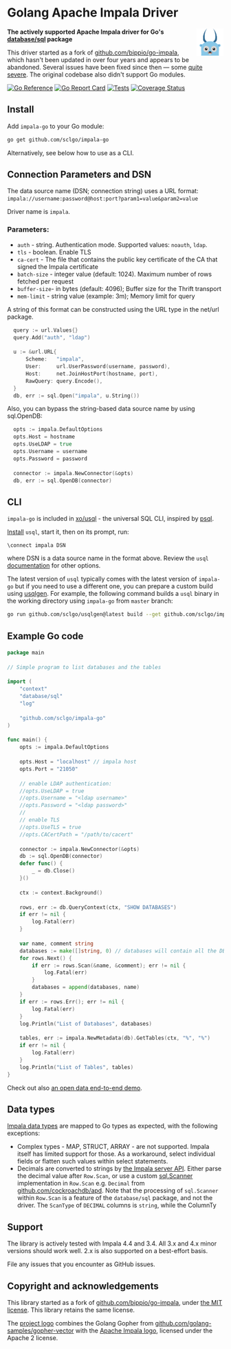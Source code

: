 # Golang Apache Impala Driver 

<img src="./docs/logo.svg" width="64" alt="project logo - gopher with impala horns" align="right">

**The actively supported Apache Impala driver for Go's [database/sql](https://golang.org/pkg/database/sql) package**

This driver started as a fork of [github.com/bippio/go-impala](https://github.com/bippio/go-impala),
which hasn't been updated in over four years and appears to be abandoned.
Several issues have been fixed since then —
some [quite severe](https://github.com/sclgo/impala-go/pulls?q=is%3Apr+is%3Aclosed+label%3Abug).
The original codebase also didn't support Go modules.

[![Go Reference](https://pkg.go.dev/badge/github.com/sclgo/impala-go.svg)](https://pkg.go.dev/github.com/sclgo/impala-go)
[![Go Report Card](https://goreportcard.com/badge/github.com/sclgo/impala-go)](https://goreportcard.com/report/github.com/sclgo/impala-go)
[![Tests](https://github.com/sclgo/impala-go/actions/workflows/ci.yml/badge.svg)](https://coveralls.io/github/sclgo/impala-go)
[![Coverage Status](https://coveralls.io/repos/github/sclgo/impala-go/badge.svg)](https://coveralls.io/github/sclgo/impala-go)

## Install

Add `impala-go` to your Go module:

```bash
go get github.com/sclgo/impala-go
```

Alternatively, see below how to use as a CLI.

## Connection Parameters and DSN

The data source name (DSN; connection string) uses a URL format:
`impala://username:password@host:port?param1=value&param2=value`

Driver name is `impala`.

### Parameters:

* `auth` - string. Authentication mode. Supported values: `noauth`, `ldap`.
* `tls` - boolean. Enable TLS
* `ca-cert` - The file that contains the public key certificate of the CA that signed the Impala certificate
* `batch-size` - integer value (default: 1024). Maximum number of rows fetched per request
* `buffer-size`- in bytes (default: 4096); Buffer size for the Thrift transport 
* `mem-limit` - string value (example: 3m); Memory limit for query 	

A string of this format can be constructed using the URL type in the net/url package.

```go
  query := url.Values{}
  query.Add("auth", "ldap")

  u := &url.URL{
      Scheme:   "impala",
      User:     url.UserPassword(username, password),
      Host:     net.JoinHostPort(hostname, port),
      RawQuery: query.Encode(),
  }
  db, err := sql.Open("impala", u.String())
```

Also, you can bypass the string-based data source name by using sql.OpenDB:

```go
  opts := impala.DefaultOptions
  opts.Host = hostname
  opts.UseLDAP = true
  opts.Username = username
  opts.Password = password

  connector := impala.NewConnector(&opts)
  db, err := sql.OpenDB(connector)
```


## CLI

`impala-go` is included in [xo/usql](https://github.com/xo/usql) - the universal SQL CLI, 
inspired by [psql](https://www.postgresql.org/docs/current/app-psql.html). 

[Install](https://github.com/xo/usql?tab=readme-ov-file#installing) `usql`, start it, then on its prompt, run:

```shell
\connect impala DSN
```

where DSN is a data source name in the format above. Review the `usql` [documentation](https://github.com/xo/usql#readme)
for other options.

The latest version of `usql` typically comes with the latest version of `impala-go` but if you need to use a different one,
you can prepare a custom build using [usqlgen](https://github.com/sclgo/usqlgen). For example, the following command
builds a `usql` binary in the working directory using `impala-go` from `master` branch:

```bash
go run github.com/sclgo/usqlgen@latest build --get github.com/sclgo/impala-go@master -- -tags impala
```


## Example Go code

```go
package main

// Simple program to list databases and the tables

import (
	"context"
	"database/sql"
	"log"

	"github.com/sclgo/impala-go"
)

func main() {
	opts := impala.DefaultOptions

	opts.Host = "localhost" // impala host
	opts.Port = "21050"

	// enable LDAP authentication:
	//opts.UseLDAP = true
	//opts.Username = "<ldap username>"
	//opts.Password = "<ldap password>"
	//
	// enable TLS
	//opts.UseTLS = true
	//opts.CACertPath = "/path/to/cacert"

	connector := impala.NewConnector(&opts)
	db := sql.OpenDB(connector)
	defer func() {
		_ = db.Close()
	}()

	ctx := context.Background()

	rows, err := db.QueryContext(ctx, "SHOW DATABASES")
	if err != nil {
		log.Fatal(err)
	}

	var name, comment string
	databases := make([]string, 0) // databases will contain all the DBs to enumerate later
	for rows.Next() {
		if err := rows.Scan(&name, &comment); err != nil {
			log.Fatal(err)
		}
		databases = append(databases, name)
	}
	if err := rows.Err(); err != nil {
		log.Fatal(err)
	}
	log.Println("List of Databases", databases)

	tables, err := impala.NewMetadata(db).GetTables(ctx, "%", "%")
	if err != nil {
		log.Fatal(err)
	}
	log.Println("List of Tables", tables)
}
```

Check out also [an open data end-to-end demo](compose/README.md).

## Data types

[Impala data types](https://impala.apache.org/docs/build/html/topics/impala_datatypes.html)
are mapped to Go types as expected, with the following exceptions:

* Complex types - MAP, STRUCT, ARRAY - are not supported. Impala itself has limited support for those.
  As a workaround, select individual fields or flatten such values within select statements.
* Decimals are converted to strings
  by [the Impala server API](https://github.com/apache/impala/blob/c5a0ec8/common/thrift/hive-1-api/TCLIService.thrift#L327).
  Either parse the decimal value after `Row.Scan`,
  or use a custom [sql.Scanner](https://pkg.go.dev/database/sql#Scanner) implementation
  in `Row.Scan` e.g. `Decimal` from [github.com/cockroachdb/apd](https://github.com/cockroachdb/apd).
  Note that the processing of `sql.Scanner` within `Row.Scan` is a feature of the `database/sql` package,
  and not the driver. The `ScanType` of `DECIMAL` columns is `string`, while the ColumnTy

## Support

The library is actively tested with Impala 4.4 and 3.4.
All 3.x and 4.x minor versions should work well. 2.x is also supported
on a best-effort basis.

File any issues that you encounter as GitHub issues.

## Copyright and acknowledgements

This library started as a fork of [github.com/bippio/go-impala](https://github.com/bippio/go-impala),
under [the MIT license](https://github.com/bippio/go-impala/blob/ebab2bf/LICENSE). This library retains the same
license.

The [project logo](/docs/logo.svg) combines the Golang Gopher from
[github.com/golang-samples/gopher-vector](https://github.com/golang-samples/gopher-vector)
with the [Apache Impala logo](https://impala.apache.org/img/impala-logo.png), licensed under the Apache 2 license.
